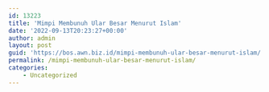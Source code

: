 ```yaml
---
id: 13223
title: 'Mimpi Membunuh Ular Besar Menurut Islam'
date: '2022-09-13T20:23:27+00:00'
author: admin
layout: post
guid: 'https://bos.awn.biz.id/mimpi-membunuh-ular-besar-menurut-islam/'
permalink: /mimpi-membunuh-ular-besar-menurut-islam/
categories:
    - Uncategorized
---
```



